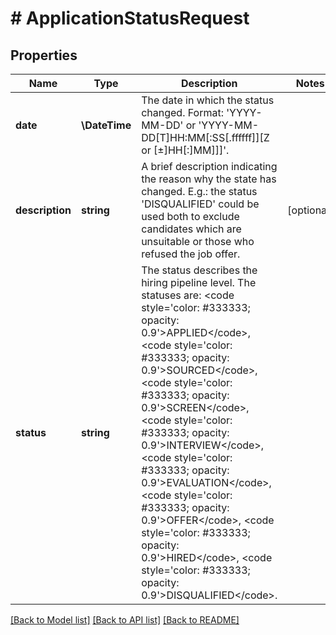 # # ApplicationStatusRequest

## Properties

Name | Type | Description | Notes
------------ | ------------- | ------------- | -------------
**date** | **\DateTime** | The date in which the status changed. Format: &#39;YYYY-MM-DD&#39; or &#39;YYYY-MM-DD[T]HH:MM[:SS[.ffffff]][Z or [±]HH[:]MM]]]&#39;. |
**description** | **string** | A brief description indicating the reason why the state has changed. E.g.: the status &#39;DISQUALIFIED&#39; could be used both to exclude candidates which are unsuitable or those who refused the job offer. | [optional]
**status** | **string** | The status describes the hiring pipeline level. The statuses are: &lt;code style&#x3D;&#39;color: #333333; opacity: 0.9&#39;&gt;APPLIED&lt;/code&gt;, &lt;code style&#x3D;&#39;color: #333333; opacity: 0.9&#39;&gt;SOURCED&lt;/code&gt;, &lt;code style&#x3D;&#39;color: #333333; opacity: 0.9&#39;&gt;SCREEN&lt;/code&gt;, &lt;code style&#x3D;&#39;color: #333333; opacity: 0.9&#39;&gt;INTERVIEW&lt;/code&gt;, &lt;code style&#x3D;&#39;color: #333333; opacity: 0.9&#39;&gt;EVALUATION&lt;/code&gt;, &lt;code style&#x3D;&#39;color: #333333; opacity: 0.9&#39;&gt;OFFER&lt;/code&gt;, &lt;code style&#x3D;&#39;color: #333333; opacity: 0.9&#39;&gt;HIRED&lt;/code&gt;, &lt;code style&#x3D;&#39;color: #333333; opacity: 0.9&#39;&gt;DISQUALIFIED&lt;/code&gt;. |

[[Back to Model list]](../../README.md#models) [[Back to API list]](../../README.md#endpoints) [[Back to README]](../../README.md)
